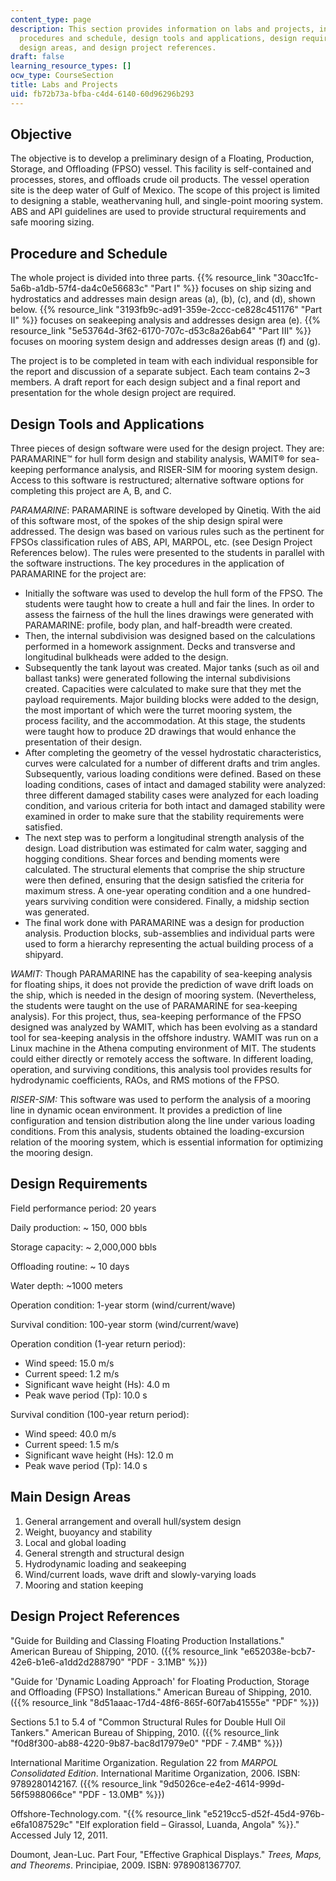 ```yaml
---
content_type: page
description: This section provides information on labs and projects, including objectives,
  procedures and schedule, design tools and applications, design requirements, main
  design areas, and design project references.
draft: false
learning_resource_types: []
ocw_type: CourseSection
title: Labs and Projects
uid: fb72b73a-bfba-c4d4-6140-60d96296b293
---
```

## Objective

The objective is to develop a preliminary design of a Floating, Production, Storage, and Offloading (FPSO) vessel. This facility is self-contained and processes, stores, and offloads crude oil products. The vessel operation site is the deep water of Gulf of Mexico. The scope of this project is limited to designing a stable, weathervaning hull, and single-point mooring system. ABS and API guidelines are used to provide structural requirements and safe mooring sizing.

## Procedure and Schedule

The whole project is divided into three parts. {{% resource_link "30acc1fc-5a6b-a1db-57f4-da4c0e56683c" "Part I" %}} focuses on ship sizing and hydrostatics and addresses main design areas (a), (b), (c), and (d), shown below. {{% resource_link "3193fb9c-ad91-359e-2ccc-ce828c451176" "Part II" %}} focuses on seakeeping analysis and addresses design area (e). {{% resource_link "5e53764d-3f62-6170-707c-d53c8a26ab64" "Part III" %}} focuses on mooring system design and addresses design areas (f) and (g).

The project is to be completed in team with each individual responsible for the report and discussion of a separate subject. Each team contains 2~3 members. A draft report for each design subject and a final report and presentation for the whole design project are required.

## Design Tools and Applications

Three pieces of design software were used for the design project. They are: PARAMARINE™ for hull form design and stability analysis, WAMIT® for sea-keeping performance analysis, and RISER-SIM for mooring system design. Access to this software is restructured; alternative software options for completing this project are A, B, and C.

*PARAMARINE*: PARAMARINE is software developed by Qinetiq. With the aid of this software most, of the spokes of the ship design spiral were addressed. The design was based on various rules such as the pertinent for FPSOs classification rules of ABS, API, MARPOL, etc. (see Design Project References below). The rules were presented to the students in parallel with the software instructions. The key procedures in the application of PARAMARINE for the project are:

- Initially the software was used to develop the hull form of the FPSO. The students were taught how to create a hull and fair the lines. In order to assess the fairness of the hull the lines drawings were generated with PARAMARINE: profile, body plan, and half-breadth were created.
- Then, the internal subdivision was designed based on the calculations performed in a homework assignment. Decks and transverse and longitudinal bulkheads were added to the design.
- Subsequently the tank layout was created. Major tanks (such as oil and ballast tanks) were generated following the internal subdivisions created. Capacities were calculated to make sure that they met the payload requirements. Major building blocks were added to the design, the most important of which were the turret mooring system, the process facility, and the accommodation. At this stage, the students were taught how to produce 2D drawings that would enhance the presentation of their design.
- After completing the geometry of the vessel hydrostatic characteristics, curves were calculated for a number of different drafts and trim angles. Subsequently, various loading conditions were defined. Based on these loading conditions, cases of intact and damaged stability were analyzed: three different damaged stability cases were analyzed for each loading condition, and various criteria for both intact and damaged stability were examined in order to make sure that the stability requirements were satisfied.
- The next step was to perform a longitudinal strength analysis of the design. Load distribution was estimated for calm water, sagging and hogging conditions. Shear forces and bending moments were calculated. The structural elements that comprise the ship structure were then defined, ensuring that the design satisfied the criteria for maximum stress. A one-year operating condition and a one hundred-years surviving condition were considered. Finally, a midship section was generated.
- The final work done with PARAMARINE was a design for production analysis. Production blocks, sub-assemblies and individual parts were used to form a hierarchy representing the actual building process of a shipyard.

*WAMIT:* Though PARAMARINE has the capability of sea-keeping analysis for floating ships, it does not provide the prediction of wave drift loads on the ship, which is needed in the design of mooring system. (Nevertheless, the students were taught on the use of PARAMARINE for sea-keeping analysis). For this project, thus, sea-keeping performance of the FPSO designed was analyzed by WAMIT, which has been evolving as a standard tool for sea-keeping analysis in the offshore industry. WAMIT was run on a Linux machine in the Athena computing environment of MIT. The students could either directly or remotely access the software. In different loading, operation, and surviving conditions, this analysis tool provides results for hydrodynamic coefficients, RAOs, and RMS motions of the FPSO.

*RISER-SIM:* This software was used to perform the analysis of a mooring line in dynamic ocean environment. It provides a prediction of line configuration and tension distribution along the line under various loading conditions. From this analysis, students obtained the loading-excursion relation of the mooring system, which is essential information for optimizing the mooring design.

## Design Requirements

Field performance period: 20 years

Daily production: ~ 150, 000 bbls

Storage capacity: ~ 2,000,000 bbls

Offloading routine: ~ 10 days

Water depth: ~1000 meters

Operation condition: 1-year storm (wind/current/wave)

Survival condition: 100-year storm (wind/current/wave)

Operation condition (1-year return period):

- Wind speed: 15.0 m/s
- Current speed: 1.2 m/s
- Significant wave height (Hs): 4.0 m
- Peak wave period (Tp): 10.0 s

Survival condition (100-year return period):

- Wind speed: 40.0 m/s
- Current speed: 1.5 m/s
- Significant wave height (Hs): 12.0 m
- Peak wave period (Tp): 14.0 s

## Main Design Areas

1. General arrangement and overall hull/system design
2. Weight, buoyancy and stability
3. Local and global loading
4. General strength and structural design
5. Hydrodynamic loading and seakeeping
6. Wind/current loads, wave drift and slowly-varying loads
7. Mooring and station keeping

## Design Project References

"Guide for Building and Classing Floating Production Installations." American Bureau of Shipping, 2010. ({{% resource_link "e652038e-bcb7-42e6-b1e6-a1dd2d288790" "PDF - 3.1MB" %}})

"Guide for 'Dynamic Loading Approach' for Floating Production, Storage and Offloading (FPSO) Installations." American Bureau of Shipping, 2010. ({{% resource_link "8d51aaac-17d4-48f6-865f-60f7ab41555e" "PDF" %}})

Sections 5.1 to 5.4 of "Common Structural Rules for Double Hull Oil Tankers." American Bureau of Shipping, 2010. ({{% resource_link "f0d8f300-ab88-4220-9b87-bac8d17979e0" "PDF - 7.4MB" %}})

International Maritime Organization. Regulation 22 from *MARPOL Consolidated Edition*. International Maritime Organization, 2006. ISBN: 9789280142167. ({{% resource_link "9d5026ce-e4e2-4614-999d-56f5988066ce" "PDF - 13.0MB" %}})

Offshore-Technology.com. "{{% resource_link "e5219cc5-d52f-45d4-976b-e6fa1087529c" "Elf exploration field – Girassol, Luanda, Angola" %}}." Accessed July 12, 2011.

Doumont, Jean-Luc. Part Four, "Effective Graphical Displays." *Trees, Maps, and Theorems*. Principiae, 2009. ISBN: 9789081367707.